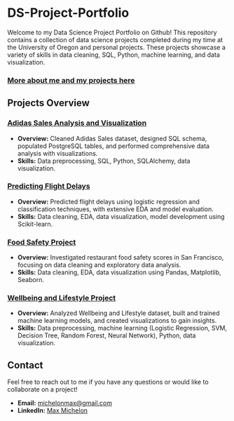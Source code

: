 # DS-Project-Portfolio

Welcome to my Data Science Project Portfolio on Github! This repository contains a collection of data science projects completed during my time at the University of Oregon and personal projects. These projects showcase a variety of skills in data cleaning, SQL, Python, machine learning, and data visualization.
### [More about me and my projects here]([link-to-project]([https://github.com/maxmichelon/DS-Project-Portfolio/assets/128748451/29545363-c89a-4caf-b1b7-1976c527abff](https://maxmichelon.github.io/maxmichelonPPWebpage.github.io/)))

## Projects Overview

### [Adidas Sales Analysis and Visualization]([link-to-project](https://github.com/maxmichelon/DS-Project-Portfolio/tree/main/Adidas_Sales))
- **Overview:** Cleaned Adidas Sales dataset, designed SQL schema, populated PostgreSQL tables, and performed comprehensive data analysis with visualizations.
- **Skills:** Data preprocessing, SQL, Python, SQLAlchemy, data visualization.

### [Predicting Flight Delays]([link-to-project](https://github.com/maxmichelon/DS-Project-Portfolio/tree/main/Project%202%3A%20Logistic%20Regression%20and%20Classification))
- **Overview:** Predicted flight delays using logistic regression and classification techniques, with extensive EDA and model evaluation.
- **Skills:** Data cleaning, EDA, data visualization, model development using Scikit-learn.

### [Food Safety Project]([link-to-project](https://github.com/maxmichelon/DS-Project-Portfolio/tree/main/Project%3A%20Food%20Safety))
- **Overview:** Investigated restaurant food safety scores in San Francisco, focusing on data cleaning and exploratory data analysis.
- **Skills:** Data cleaning, EDA, data visualization using Pandas, Matplotlib, Seaborn.

### [Wellbeing and Lifestyle Project]([link-to-project](https://github.com/maxmichelon/DS-Project-Portfolio/tree/main/Wellbeing%20and%20Lifestyle%20Project))
- **Overview:** Analyzed Wellbeing and Lifestyle dataset, built and trained machine learning models, and created visualizations to gain insights.
- **Skills:** Data preprocessing, machine learning (Logistic Regression, SVM, Decision Tree, Random Forest, Neural Network), Python, data visualization.

## Contact
Feel free to reach out to me if you have any questions or would like to collaborate on a project!
- **Email:** michelonmax@gmail.com
- **LinkedIn:** [Max Michelon]([https://www.linkedin.com/in/maxmichelon](https://www.linkedin.com/in/max-michelon021/))

